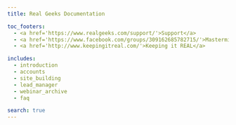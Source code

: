 ```yaml
---
title: Real Geeks Documentation

toc_footers:
  - <a href='https://www.realgeeks.com/support/'>Support</a>
  - <a href='https://www.facebook.com/groups/309162685782715/'>Mastermind Group</a>
  - <a href='http://www.keepingitreal.com/'>Keeping it REAL</a>

includes:
  - introduction
  - accounts
  - site_building
  - lead_manager
  - webinar_archive
  - faq

search: true
---
```


